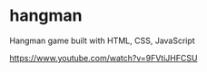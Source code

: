 # hangman
Hangman game built with HTML, CSS, JavaScript

https://www.youtube.com/watch?v=9FVtiJHFCSU
